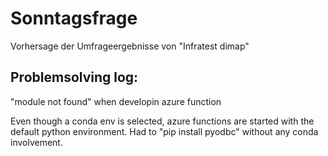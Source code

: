 # Sonntagsfrage
Vorhersage der Umfrageergebnisse von "Infratest dimap"


## Problemsolving log:

"module not found" when developin azure function

Even though a conda env is selected, azure functions are started with the default python environment. Had to "pip install pyodbc" without any conda involvement.
